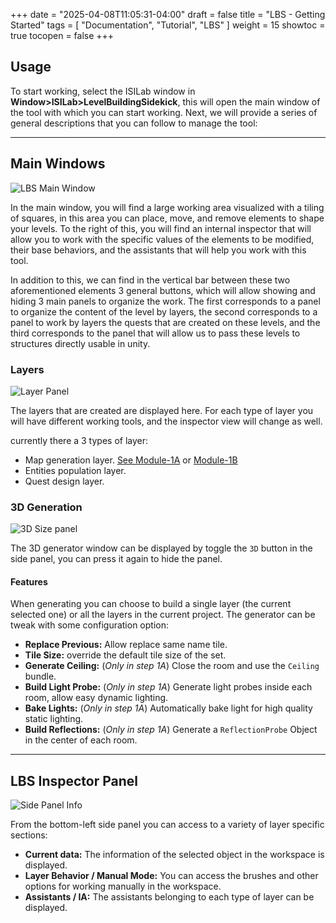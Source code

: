 +++
date = "2025-04-08T11:05:31-04:00"
draft = false
title = "LBS - Getting Started"
tags = [ "Documentation", "Tutorial", "LBS" ]
weight = 15
showtoc = true
tocopen = false
+++

## Usage

To start working, select the ISILab window in **Window>ISILab>LevelBuildingSidekick**, this will open the main window of the tool with which you can start working. Next, we will provide a series of general descriptions that you can follow to manage the tool:

---
## Main Windows

![LBS Main Window](/images/lbs/Unity_1OnOncbeB3.png  "Main Window")

In the main window, you will find a large working area visualized with a tiling of squares, in this area you can place, move, and remove elements to shape your levels. To the right of this, you will find an internal inspector that will allow you to work with the specific values of the elements to be modified, their base behaviors, and the assistants that will help you work with this tool.


In addition to this, we can find in the vertical bar between these two aforementioned elements 3 general buttons, which will allow showing and hiding 3 main panels to organize the work. The first corresponds to a panel to organize the content of the level by layers, the second corresponds to a panel to work by layers the quests that are created on these levels, and the third corresponds to the panel that will allow us to pass these levels to structures directly usable in unity.

### Layers

![Layer Panel](/images/lbs/layer_info_01.png)

The layers that are created are displayed here. For each type of layer you will have different working tools, and the inspector view will change as well.

currently there a 3 types of layer:
- Map generation layer. [See Module-1A](../module_1a_layer/) or [Module-1B](../module_1b_layer/)
- Entities population layer.
- Quest design layer.


### 3D Generation

![3D Size panel](/images/lbs/3DInfo_01.png)

The 3D generator window can be displayed by toggle the `3D` button in the side panel, you can press it again to hide the panel.

#### Features

When generating you can choose to build a single layer (the current selected one) or all the layers in the current project. The generator can be tweak with some configuration option:
    
- **Replace Previous:** Allow replace same name tile.
- **Tile Size:** override the default tile size of the set.
-  **Generate Ceiling:** (*Only in step 1A*) Close the room and use the `Ceiling` bundle.
- **Build Light Probe:** (*Only in step 1A*) Generate light probes inside each room, allow easy dynamic lighting.
- **Bake Lights:** (*Only in step 1A*) Automatically bake light for high quality static lighting.
- **Build Reflections:** (*Only in step 1A*) Generate a `ReflectionProbe` Object in the center of each room.

---
## LBS Inspector Panel

![Side Panel Info](/images/lbs/Step_1A_Info_Side_panel_01.png)

From the bottom-left side panel you can access to a variety of layer specific sections: 

- **Current data:** The information of the selected object in the workspace is displayed.
- **Layer Behavior / Manual Mode:**  You can access the brushes and other options for working manually in the workspace.
- **Assistants / IA:** The assistants belonging to each type of layer can be displayed.
 